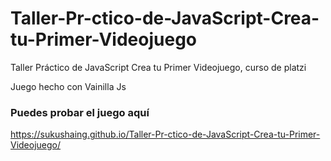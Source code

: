 # Taller-Pr-ctico-de-JavaScript-Crea-tu-Primer-Videojuego
Taller Práctico de JavaScript Crea tu Primer Videojuego, curso de platzi

Juego hecho con Vainilla Js

### Puedes probar el juego aquí
https://sukushaing.github.io/Taller-Pr-ctico-de-JavaScript-Crea-tu-Primer-Videojuego/